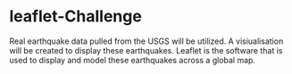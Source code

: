 # leaflet-Challenge
Real earthquake data pulled from the USGS will be utilized. A visiualisation will be created to display these earthquakes. Leaflet is the software that is used to display and model these earthquakes across a global map.
